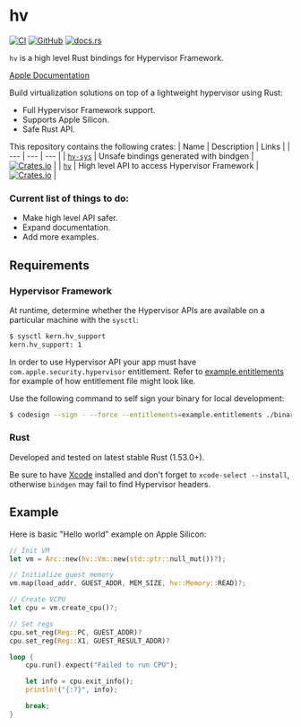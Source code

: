 # hv

[![CI](https://github.com/cloud-hypervisor/hypervisor-framework/actions/workflows/ci.yml/badge.svg?branch=main)](https://github.com/cloud-hypervisor/hypervisor-framework/actions/workflows/ci.yml)
[![GitHub](https://img.shields.io/github/license/cloud-hypervisor/hypervisor-framework)](https://github.com/cloud-hypervisor/hypervisor-framework/blob/main/LICENSE)
[![docs.rs](https://img.shields.io/docsrs/hv)](https://docs.rs/hv/)

`hv` is a high level Rust bindings for Hypervisor Framework.

[Apple Documentation](https://developer.apple.com/documentation/hypervisor)

Build virtualization solutions on top of a lightweight hypervisor using Rust:
- Full Hypervisor Framework support.
- Supports Apple Silicon.
- Safe Rust API.

This repository contains the following crates:
| Name | Description | Links |
| --- | --- | --- |
| [`hv-sys`](./hv-sys) | Unsafe bindings generated with bindgen | [![Crates.io](https://img.shields.io/crates/v/hv-sys)](https://crates.io/crates/hv-sys) |
| [`hv`](./hv) | High level API to access Hypervisor Framework | [![Crates.io](https://img.shields.io/crates/v/hv)](https://crates.io/crates/hv) |

### Current list of things to do:
- Make high level API safer.
- Expand documentation.
- Add more examples.

## Requirements

### Hypervisor Framework

At runtime, determine whether the Hypervisor APIs are available on a particular machine with the `sysctl`:

```bash
$ sysctl kern.hv_support
kern.hv_support: 1
```

In order to use Hypervisor API your app must have `com.apple.security.hypervisor` entitlement.
Refer to [example.entitlements](example.entitlements) for example of how entitlement file might look like.

Use the following command to self sign your binary for local development:

```bash
$ codesign --sign - --force --entitlements=example.entitlements ./binary
```

### Rust

Developed and tested on latest stable Rust (1.53.0+).

Be sure to have [Xcode](https://developer.apple.com/xcode/) installed and don't forget to `xcode-select --install`,
otherwise `bindgen` may fail to find Hypervisor headers.

## Example

Here is basic "Hello world" example on Apple Silicon:
```rust
// Init VM
let vm = Arc::new(hv::Vm::new(std::ptr::null_mut())?);

// Initialize guest memory
vm.map(load_addr, GUEST_ADDR, MEM_SIZE, hv::Memory::READ)?;

// Create VCPU
let cpu = vm.create_cpu()?;

// Set regs
cpu.set_reg(Reg::PC, GUEST_ADDR)?
cpu.set_reg(Reg::X1, GUEST_RESULT_ADDR)?

loop {
    cpu.run().expect("Failed to run CPU");

    let info = cpu.exit_info();
    println!("{:?}", info);

    break;
}
```
